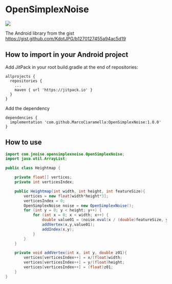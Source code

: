 # OpenSimplexNoise
[![](https://jitpack.io/v/MarcoCiaramella/OpenSimplexNoise.svg)](https://jitpack.io/#MarcoCiaramella/OpenSimplexNoise)

The Android library from the gist https://gist.github.com/KdotJPG/b1270127455a94ac5d19
## How to import in your Android project
Add JitPack in your root build.gradle at the end of repositories:

```
allprojects {
  repositories {
    ...
    maven { url 'https://jitpack.io' }
  }
}
```

Add the dependency
```
dependencies {
  implementation 'com.github.MarcoCiaramella:OpenSimplexNoise:1.0.0'
}
```

## How to use
```java
import com.jnoise.opensimplexnoise.OpenSimplexNoise;
import java.util.ArrayList;

public class Heightmap {

    private float[] vertices;
    private int verticesIndex;

    public Heightmap(int width, int height, int featureSize){
        vertices = new float[width*height*3];
        verticesIndex = 0;
        OpenSimplexNoise noise = new OpenSimplexNoise();
        for (int y = 0; y < height; y++) {
            for (int x = 0; x < width; x++) {
                double value01 = (noise.eval(x / (double)featureSize, y / (double)featureSize, 0.0)+1) / 2;
                addVertex(x,y,value01);
                addIndex(x,y);
            }
        }
    }

    private void addVertex(int x, int y, double z01){
        vertices[verticesIndex++] = x/(float)width;
        vertices[verticesIndex++] = y/(float)height;
        vertices[verticesIndex++] = (float)z01;
    }
}
```
